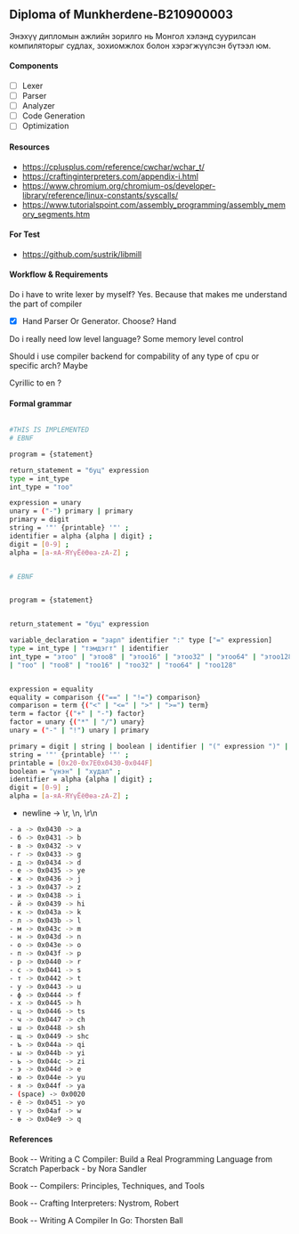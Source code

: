 ## Diploma of Munkherdene-B210900003

Энэхүү дипломын ажлийн зорилго нь Монгол хэлэнд суурилсан компиляторыг судлах, зохиомжлох болон хэрэгжүүлсэн бүтээл юм.

#### Components

- [ ] Lexer
- [ ] Parser
- [ ] Analyzer
- [ ] Code Generation
- [ ] Optimization

#### Resources

- https://cplusplus.com/reference/cwchar/wchar_t/
- https://craftinginterpreters.com/appendix-i.html
- https://www.chromium.org/chromium-os/developer-library/reference/linux-constants/syscalls/
- https://www.tutorialspoint.com/assembly_programming/assembly_memory_segments.htm

#### For Test

- https://github.com/sustrik/libmill

#### Workflow & Requirements

Do i have to write lexer by myself?
Yes. Because that makes me understand the part of compiler

- [x] Hand Parser Or Generator. Choose?
      Hand

Do i really need low level language?
Some memory level control

Should i use compiler backend for compability of any type of cpu or specific arch?
Maybe

Cyrillic to en ?

#### Formal grammar

```sh

#THIS IS IMPLEMENTED
# EBNF

program = {statement}

return_statement = "буц" expression
type = int_type
int_type = "тоо"

expression = unary
unary = ("-") primary | primary
primary = digit
string = '"' {printable} '"' ;
identifier = alpha {alpha | digit} ;
digit = [0-9] ;
alpha = [а-яА-ЯҮүЁёӨөa-zA-Z] ;

```

```sh

# EBNF


program = {statement}


return_statement = "буц" expression

variable_declaration = "зарл" identifier ":" type ["=" expression]
type = int_type | "тэмдэгт" | identifier
int_type = "этоо" | "этоо8" | "этоо16" | "этоо32" | "этоо64" | "этоо128"
| "тоо" | "тоо8" | "тоо16" | "тоо32" | "тоо64" | "тоо128"


expression = equality
equality = comparison {("==" | "!=") comparison}
comparison = term {("<" | "<=" | ">" | ">=") term}
term = factor {("+" | "-") factor}
factor = unary {("*" | "/") unary}
unary = ("-" | "!") unary | primary

primary = digit | string | boolean | identifier | "(" expression ")" | "хоосон"
string = '"' {printable} '"' ;
printable = [0x20-0x7E0x0430-0x044F]
boolean = "үнэн" | "худал" ;
identifier = alpha {alpha | digit} ;
digit = [0-9] ;
alpha = [а-яА-ЯҮүЁёӨөa-zA-Z] ;

```

- newline -> \r, \n, \r\n

```sh
- а -> 0x0430 -> a
- б -> 0x0431 -> b
- в -> 0x0432 -> v
- г -> 0x0433 -> g
- д -> 0x0434 -> d
- е -> 0x0435 -> ye
- ж -> 0x0436 -> j
- з -> 0x0437 -> z
- и -> 0x0438 -> i
- й -> 0x0439 -> hi
- к -> 0x043a -> k
- л -> 0x043b -> l
- м -> 0x043c -> m
- н -> 0x043d -> n
- о -> 0x043e -> o
- п -> 0x043f -> p
- р -> 0x0440 -> r
- с -> 0x0441 -> s
- т -> 0x0442 -> t
- у -> 0x0443 -> u
- ф -> 0x0444 -> f
- х -> 0x0445 -> h
- ц -> 0x0446 -> ts
- ч -> 0x0447 -> ch
- ш -> 0x0448 -> sh
- щ -> 0x0449 -> shc
- ъ -> 0x044a -> qi
- ы -> 0x044b -> yi
- ь -> 0x044c -> zi
- э -> 0x044d -> e
- ю -> 0x044e -> yu
- я -> 0x044f -> ya
- (space) -> 0x0020
- ё -> 0x0451 -> yo
- ү -> 0x04af -> w
- ө -> 0x04e9 -> q
```

#### References

Book -- Writing a C Compiler: Build a Real Programming Language from Scratch Paperback - by Nora Sandler

Book -- Compilers: Principles, Techniques, and Tools

Book -- Crafting Interpreters: Nystrom, Robert

Book -- Writing A Compiler In Go: Thorsten Ball
